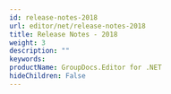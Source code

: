```yaml
---
id: release-notes-2018
url: editor/net/release-notes-2018
title: Release Notes - 2018
weight: 3
description: ""
keywords: 
productName: GroupDocs.Editor for .NET
hideChildren: False
---
```


